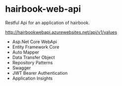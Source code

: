 # hairbook-web-api
Restful Api for an application of hairbook.

http://hairbookwebapi.azurewebsites.net/api/v1/values

- Asp.Net Core WebApi
- Entity Framework Core
- Auto Mapper
- Data Transfer Object
- Repository Patterns
- Swagger
- JWT Bearer Authentication
- Application Insights